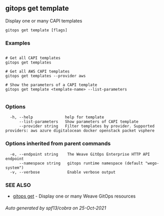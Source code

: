 ## gitops get template

Display one or many CAPI templates

```
gitops get template [flags]
```

### Examples

```

# Get all CAPI templates
gitops get templates

# Get all AWS CAPI templates
gitops get templates --provider aws

# Show the parameters of a CAPI template
gitops get template <template-name> --list-parameters
		
```

### Options

```
  -h, --help              help for template
      --list-parameters   Show parameters of CAPI template
      --provider string   Filter templates by provider. Supported providers: aws azure digitalocean docker openstack packet vsphere
```

### Options inherited from parent commands

```
  -e, --endpoint string    The Weave GitOps Enterprise HTTP API endpoint
      --namespace string   gitops runtime namespace (default "wego-system")
  -v, --verbose            Enable verbose output
```

### SEE ALSO

* [gitops get](gitops_get.md)	 - Display one or many Weave GitOps resources

###### Auto generated by spf13/cobra on 25-Oct-2021
